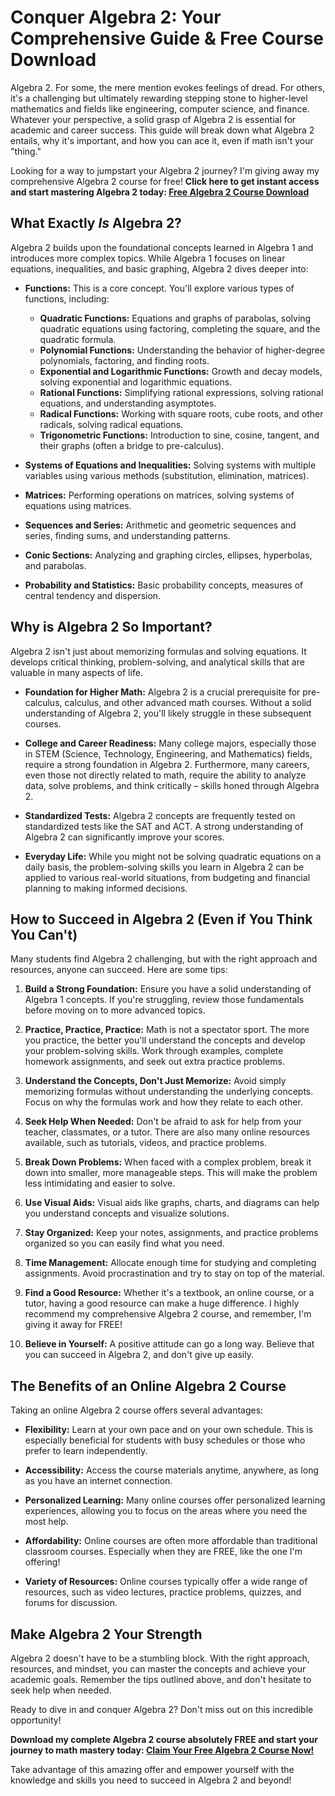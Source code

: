 # Conquer Algebra 2: Your Comprehensive Guide & Free Course Download

Algebra 2. For some, the mere mention evokes feelings of dread. For others, it's a challenging but ultimately rewarding stepping stone to higher-level mathematics and fields like engineering, computer science, and finance. Whatever your perspective, a solid grasp of Algebra 2 is essential for academic and career success. This guide will break down what Algebra 2 entails, why it's important, and how you can ace it, even if math isn't your "thing."

Looking for a way to jumpstart your Algebra 2 journey? I'm giving away my comprehensive Algebra 2 course for free! **Click here to get instant access and start mastering Algebra 2 today: [Free Algebra 2 Course Download](https://udemywork.com/algebra-2-online-course)**

## What Exactly *Is* Algebra 2?

Algebra 2 builds upon the foundational concepts learned in Algebra 1 and introduces more complex topics. While Algebra 1 focuses on linear equations, inequalities, and basic graphing, Algebra 2 dives deeper into:

*   **Functions:** This is a core concept. You'll explore various types of functions, including:
    *   **Quadratic Functions:** Equations and graphs of parabolas, solving quadratic equations using factoring, completing the square, and the quadratic formula.
    *   **Polynomial Functions:** Understanding the behavior of higher-degree polynomials, factoring, and finding roots.
    *   **Exponential and Logarithmic Functions:** Growth and decay models, solving exponential and logarithmic equations.
    *   **Rational Functions:** Simplifying rational expressions, solving rational equations, and understanding asymptotes.
    *   **Radical Functions:** Working with square roots, cube roots, and other radicals, solving radical equations.
    *   **Trigonometric Functions:** Introduction to sine, cosine, tangent, and their graphs (often a bridge to pre-calculus).

*   **Systems of Equations and Inequalities:** Solving systems with multiple variables using various methods (substitution, elimination, matrices).

*   **Matrices:** Performing operations on matrices, solving systems of equations using matrices.

*   **Sequences and Series:** Arithmetic and geometric sequences and series, finding sums, and understanding patterns.

*   **Conic Sections:** Analyzing and graphing circles, ellipses, hyperbolas, and parabolas.

*   **Probability and Statistics:** Basic probability concepts, measures of central tendency and dispersion.

## Why is Algebra 2 So Important?

Algebra 2 isn't just about memorizing formulas and solving equations. It develops critical thinking, problem-solving, and analytical skills that are valuable in many aspects of life.

*   **Foundation for Higher Math:** Algebra 2 is a crucial prerequisite for pre-calculus, calculus, and other advanced math courses. Without a solid understanding of Algebra 2, you'll likely struggle in these subsequent courses.

*   **College and Career Readiness:** Many college majors, especially those in STEM (Science, Technology, Engineering, and Mathematics) fields, require a strong foundation in Algebra 2. Furthermore, many careers, even those not directly related to math, require the ability to analyze data, solve problems, and think critically – skills honed through Algebra 2.

*   **Standardized Tests:** Algebra 2 concepts are frequently tested on standardized tests like the SAT and ACT. A strong understanding of Algebra 2 can significantly improve your scores.

*   **Everyday Life:** While you might not be solving quadratic equations on a daily basis, the problem-solving skills you learn in Algebra 2 can be applied to various real-world situations, from budgeting and financial planning to making informed decisions.

## How to Succeed in Algebra 2 (Even if You Think You Can't)

Many students find Algebra 2 challenging, but with the right approach and resources, anyone can succeed. Here are some tips:

1.  **Build a Strong Foundation:** Ensure you have a solid understanding of Algebra 1 concepts. If you're struggling, review those fundamentals before moving on to more advanced topics.

2.  **Practice, Practice, Practice:** Math is not a spectator sport. The more you practice, the better you'll understand the concepts and develop your problem-solving skills. Work through examples, complete homework assignments, and seek out extra practice problems.

3.  **Understand the Concepts, Don't Just Memorize:** Avoid simply memorizing formulas without understanding the underlying concepts. Focus on why the formulas work and how they relate to each other.

4.  **Seek Help When Needed:** Don't be afraid to ask for help from your teacher, classmates, or a tutor. There are also many online resources available, such as tutorials, videos, and practice problems.

5.  **Break Down Problems:** When faced with a complex problem, break it down into smaller, more manageable steps. This will make the problem less intimidating and easier to solve.

6.  **Use Visual Aids:** Visual aids like graphs, charts, and diagrams can help you understand concepts and visualize solutions.

7.  **Stay Organized:** Keep your notes, assignments, and practice problems organized so you can easily find what you need.

8.  **Time Management:** Allocate enough time for studying and completing assignments. Avoid procrastination and try to stay on top of the material.

9.  **Find a Good Resource:** Whether it's a textbook, an online course, or a tutor, having a good resource can make a huge difference. I highly recommend my comprehensive Algebra 2 course, and remember, I'm giving it away for FREE!

10. **Believe in Yourself:** A positive attitude can go a long way. Believe that you can succeed in Algebra 2, and don't give up easily.

## The Benefits of an Online Algebra 2 Course

Taking an online Algebra 2 course offers several advantages:

*   **Flexibility:** Learn at your own pace and on your own schedule. This is especially beneficial for students with busy schedules or those who prefer to learn independently.

*   **Accessibility:** Access the course materials anytime, anywhere, as long as you have an internet connection.

*   **Personalized Learning:** Many online courses offer personalized learning experiences, allowing you to focus on the areas where you need the most help.

*   **Affordability:** Online courses are often more affordable than traditional classroom courses. Especially when they are FREE, like the one I'm offering!

*   **Variety of Resources:** Online courses typically offer a wide range of resources, such as video lectures, practice problems, quizzes, and forums for discussion.

## Make Algebra 2 Your Strength

Algebra 2 doesn't have to be a stumbling block. With the right approach, resources, and mindset, you can master the concepts and achieve your academic goals. Remember the tips outlined above, and don't hesitate to seek help when needed.

Ready to dive in and conquer Algebra 2? Don't miss out on this incredible opportunity!

**Download my complete Algebra 2 course absolutely FREE and start your journey to math mastery today: [Claim Your Free Algebra 2 Course Now!](https://udemywork.com/algebra-2-online-course)**

Take advantage of this amazing offer and empower yourself with the knowledge and skills you need to succeed in Algebra 2 and beyond!
